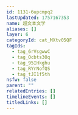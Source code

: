 ```yaml
---
id: 1131-6upcmpq2
lastUpdated: 1757167353
name: 超文本文学
aliases: []
layer: 6
categoryId: cat_MXtv05QF
tagIds:
  - tag_6rVsgwwC
  - tag_Ocbts3Oq
  - tag_95IHkghu
  - tag_RYrNofQS
  - tag_tJI1f5th
nsfw: false
parent: ""
relatedEntries: []
timelineEvents: []
titledLinks: []
---
```


